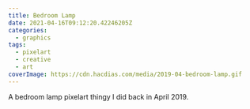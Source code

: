 ```yaml
---
title: Bedroom Lamp
date: 2021-04-16T09:12:20.42246205Z
categories:
  - graphics
tags:
  - pixelart
  - creative
  - art
coverImage: https://cdn.hacdias.com/media/2019-04-bedroom-lamp.gif
---
```


A bedroom lamp pixelart thingy I did back in April 2019.
